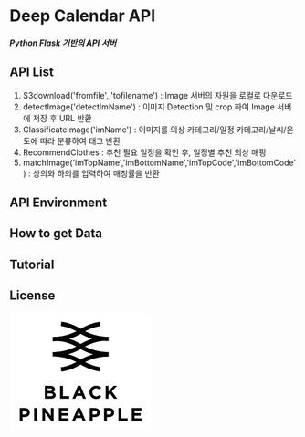 # Deep Calendar API

##### Python Flask 기반의 API 서버

## API List
1. S3download('fromfile', 'tofilename') : Image 서버의 자원을 로컬로 다운로드
2. detectImage('detectImName') : 이미지 Detection 및 crop 하여 Image 서버에 저장 후 URL 반환
3. ClassificateImage('imName') : 이미지를 의상 카테고리/일정 카테고리/날씨/온도에 따라 분류하여 태그 반환
4. RecommendClothes : 추천 필요 일정을 확인 후, 일정별 추천 의상 매핑 
5. matchImage('imTopName','imBottomName','imTopCode','imBottomCode') : 상의와 하의를 입력하여 매칭률을 반환
  
## API Environment


## How to get Data

## Tutorial


## License
![main page](../bplogo.jpg)
